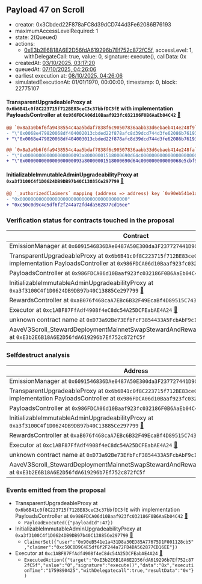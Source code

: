 ## Payload 47 on Scroll

- creator: 0x3Cbded22F878aFC8d39dCD744d3Fe62086B76193
- maximumAccessLevelRequired: 1
- state: 2(Queued)
- actions:
  - [0xE3b2E6B18A6E2D56fdA619296b7Ef752c872fC5f](https://scrollscan.com/address/0xE3b2E6B18A6E2D56fdA619296b7Ef752c872fC5f), accessLevel: 1, withDelegateCall: true, value: 0, signature: execute(), callData: 0x
- createdAt: [03/10/2025, 03:17:20](https://scrollscan.com/tx/0x0c74a4e9d3de25e4e9a4ca07af6532cb4c7b6cbf9d4567153e9ef66f1d6fef07)
- queuedAt: [07/10/2025, 04:26:06](https://scrollscan.com/tx/0xd34444ef45a31e0c4d15960fedaa4a7f7d72ff0e228209363046b91ec6d1dc9f)
- earliest execution at: [08/10/2025, 04:26:06](https://www.epochconverter.com/countdown?q=1759897566)
- simulatedExecutionAt: 01/01/1970, 00:00:00, timestamp: 0, block: 22775107
#### TransparentUpgradeableProxy at `0x6b6B41c0f8C223715f712BE83ceC3c37bbfDC3fE` with implementation PayloadsController at `0x986FDCA06d10Baaf923fc032186F0B6AaEb04C42` [:ghost:](https://github.com/bgd-labs/aave-address-book  "GovernanceV3Scroll.PAYLOADS_CONTROLLER")

```diff
@@ `0x8a3a0b6f6fa9438554c4aa5bdaf7838f6c90507836aabb33d6ebaeb414e248f9` raw  @@
- "\"0x0068e479820068df404002013cbded22f878afc8d39dcd744d3fe62086b76193\""
+ "\"0x0068e479820068df404003013cbded22f878afc8d39dcd744d3fe62086b76193\""

@@ `0x8a3a0b6f6fa9438554c4aa5bdaf7838f6c90507836aabb33d6ebaeb414e248fa` raw  @@
- "\"0x000000000000000000093a80000001518000690d64c000000000000000000000\""
+ "\"0x000000000000000000093a80000001518000690d64c000000000000068e5cbf9\""

```
#### InitializableImmutableAdminUpgradeabilityProxy at `0xa3f3100C4f1D0624DB9DB97b40C13885Ce297799` [:ghost:](https://github.com/bgd-labs/aave-address-book  "AaveV3Scroll.DEFAULT_INCENTIVES_CONTROLLER")

```diff
@@ `_authorizedClaimers` mapping (address => address) key `0x90eb541e1a431d8a30ed85a77675d1f001128cb5` @@
- "0x0000000000000000000000000000000000000000"
+ "0xc50c0d9c4e5df6f2f244a72fd4da562877cd16ee"

```
### Verification status for contracts touched in the proposal

| Contract | Status |
|---------|------------|
| EmissionManager at `0x6091546836DAe0487A50E300da3F237727441D90` [:ghost:](https://github.com/bgd-labs/aave-address-book  "AaveV3Scroll.EMISSION_MANAGER") | Contract |
| TransparentUpgradeableProxy at `0x6b6B41c0f8C223715f712BE83ceC3c37bbfDC3fE` with implementation PayloadsController at `0x986FDCA06d10Baaf923fc032186F0B6AaEb04C42` [:ghost:](https://github.com/bgd-labs/aave-address-book  "GovernanceV3Scroll.PAYLOADS_CONTROLLER") | Contract |
| PayloadsController at `0x986FDCA06d10Baaf923fc032186F0B6AaEb04C42` | Contract |
| InitializableImmutableAdminUpgradeabilityProxy at `0xa3f3100C4f1D0624DB9DB97b40C13885Ce297799` [:ghost:](https://github.com/bgd-labs/aave-address-book  "AaveV3Scroll.DEFAULT_INCENTIVES_CONTROLLER") | Contract |
| RewardsController at `0xaB076f468caA7EBc6B32F49EcaBf4D89515C743A` | Contract |
| Executor at `0xc1ABF87FfAdf4908f4eC8dc54A25DCFEabAE4A24` [:ghost:](https://github.com/bgd-labs/aave-address-book  "AaveV3Scroll.ACL_ADMIN") | Contract |
| unknown contract name at `0xD73a92Be73EfbFcF3854433A5FcbAbF9c1316073` | EOA |
| AaveV3Scroll_StewardDeploymentMainnetSwapStewardAndRewardsSteward_20250821 at `0xE3b2E6B18A6E2D56fdA619296b7Ef752c872fC5f` | Contract |

### Selfdestruct analysis

| Address | Result |
|---------|------------|
| EmissionManager at `0x6091546836DAe0487A50E300da3F237727441D90` [:ghost:](https://github.com/bgd-labs/aave-address-book  "AaveV3Scroll.EMISSION_MANAGER") | Safe |
| TransparentUpgradeableProxy at `0x6b6B41c0f8C223715f712BE83ceC3c37bbfDC3fE` with implementation PayloadsController at `0x986FDCA06d10Baaf923fc032186F0B6AaEb04C42` [:ghost:](https://github.com/bgd-labs/aave-address-book  "GovernanceV3Scroll.PAYLOADS_CONTROLLER") | DelegateCall |
| PayloadsController at `0x986FDCA06d10Baaf923fc032186F0B6AaEb04C42` | Safe |
| InitializableImmutableAdminUpgradeabilityProxy at `0xa3f3100C4f1D0624DB9DB97b40C13885Ce297799` [:ghost:](https://github.com/bgd-labs/aave-address-book  "AaveV3Scroll.DEFAULT_INCENTIVES_CONTROLLER") | DelegateCall |
| RewardsController at `0xaB076f468caA7EBc6B32F49EcaBf4D89515C743A` | Safe |
| Executor at `0xc1ABF87FfAdf4908f4eC8dc54A25DCFEabAE4A24` [:ghost:](https://github.com/bgd-labs/aave-address-book  "AaveV3Scroll.ACL_ADMIN") | DelegateCall |
| unknown contract name at `0xD73a92Be73EfbFcF3854433A5FcbAbF9c1316073` | EOA |
| AaveV3Scroll_StewardDeploymentMainnetSwapStewardAndRewardsSteward_20250821 at `0xE3b2E6B18A6E2D56fdA619296b7Ef752c872fC5f` | Safe |

### Events emitted from the proposal

- TransparentUpgradeableProxy at `0x6b6B41c0f8C223715f712BE83ceC3c37bbfDC3fE` with implementation PayloadsController at `0x986FDCA06d10Baaf923fc032186F0B6AaEb04C42` [:ghost:](https://github.com/bgd-labs/aave-address-book  "GovernanceV3Scroll.PAYLOADS_CONTROLLER")
  - `PayloadExecuted({"payloadId":47})`
- InitializableImmutableAdminUpgradeabilityProxy at `0xa3f3100C4f1D0624DB9DB97b40C13885Ce297799` [:ghost:](https://github.com/bgd-labs/aave-address-book  "AaveV3Scroll.DEFAULT_INCENTIVES_CONTROLLER")
  - `ClaimerSet({"user":"0x90eB541e1a431D8a30ED85A77675D1F001128cb5","claimer":"0xc50C0D9C4E5df6f2F244a72FD4DA562877CD16EE"})`
- Executor at `0xc1ABF87FfAdf4908f4eC8dc54A25DCFEabAE4A24` [:ghost:](https://github.com/bgd-labs/aave-address-book  "AaveV3Scroll.ACL_ADMIN")
  - `ExecutedAction({"target":"0xE3b2E6B18A6E2D56fdA619296b7Ef752c872fC5f","value":"0","signature":"execute()","data":"0x","executionTime":"1759890425","withDelegatecall":true,"resultData":"0x"})`
